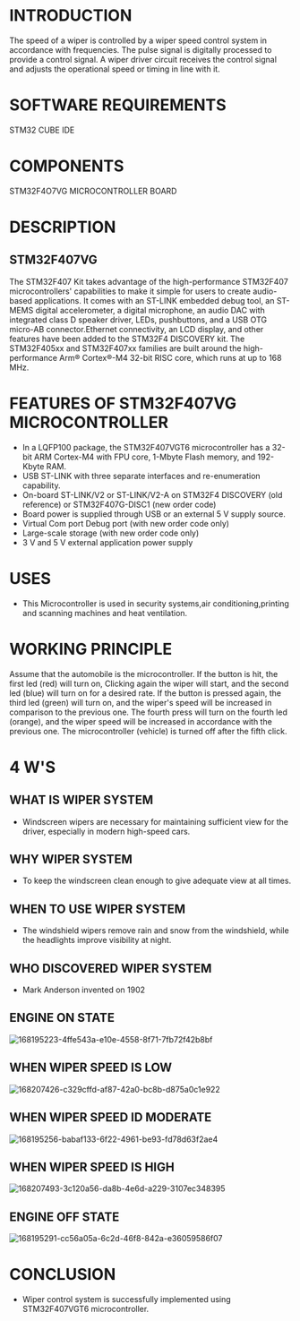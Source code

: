 # INTRODUCTION
The speed of a wiper is controlled by a wiper speed control system in accordance with frequencies. The pulse signal is digitally processed to provide a control signal. A wiper driver circuit receives the control signal and adjusts the operational speed or timing in line with it.
# SOFTWARE REQUIREMENTS
STM32 CUBE IDE
# COMPONENTS
STM32F4O7VG MICROCONTROLLER BOARD
# DESCRIPTION
## STM32F407VG
The STM32F407 Kit takes advantage of the high-performance STM32F407 microcontrollers' capabilities to make it simple for users to create audio-based applications. It comes with an ST-LINK embedded debug tool, an ST-MEMS digital accelerometer, a digital microphone, an audio DAC with integrated class D speaker driver, LEDs, pushbuttons, and a USB OTG micro-AB connector.Ethernet connectivity, an LCD display, and other features have been added to the STM32F4 DISCOVERY kit. The STM32F405xx and STM32F407xx families are built around the high-performance Arm® Cortex®-M4 32-bit RISC core, which runs at up to 168 MHz.
# FEATURES OF STM32F407VG MICROCONTROLLER
* In a LQFP100 package, the STM32F407VGT6 microcontroller has a 32-bit ARM Cortex-M4 with FPU core, 1-Mbyte Flash memory, and 192-Kbyte RAM.
* USB ST-LINK with three separate interfaces and re-enumeration capability.
* On-board ST-LINK/V2 or ST-LINK/V2-A on STM32F4 DISCOVERY (old reference) or STM32F407G-DISC1 (new order code)
* Board power is supplied through USB or an external 5 V supply source.
* Virtual Com port Debug port (with new order code only)
* Large-scale storage (with new order code only)
* 3 V and 5 V external application power supply
# USES
* This Microcontroller is used in security systems,air conditioning,printing and scanning machines and heat ventilation.
# WORKING PRINCIPLE
Assume that the automobile is the microcontroller. If the button is hit, the first led (red) will turn on, Clicking again  the wiper will start, and the second led (blue) will turn on for a desired rate. If the button is pressed again, the third led (green) will turn on, and the wiper's speed will be increased in comparison to the previous one. The fourth press will turn on the fourth led (orange), and the wiper speed will be increased in accordance with the previous one. The microcontroller (vehicle) is turned off after the fifth click.
# 4 W'S
## WHAT IS WIPER SYSTEM
* Windscreen wipers are necessary for maintaining sufficient view for the driver, especially in modern high-speed cars.
## WHY WIPER SYSTEM
* To keep the windscreen clean enough to give adequate view at all times.
## WHEN TO USE WIPER SYSTEM
* The windshield wipers remove rain and snow from the windshield, while the headlights improve visibility at night.
## WHO DISCOVERED WIPER SYSTEM
* Mark Anderson invented on 1902

## ENGINE ON STATE

![168195223-4ffe543a-e10e-4558-8f71-7fb72f42b8bf](https://user-images.githubusercontent.com/68016355/168423148-5cd23165-a316-4ccb-9643-e8c1184bb76a.png)

## WHEN WIPER SPEED IS LOW
![168207426-c329cffd-af87-42a0-bc8b-d875a0c1e922](https://user-images.githubusercontent.com/68016355/168423216-8e3e3bc6-7434-4a49-859f-02740e74d574.png)

## WHEN WIPER SPEED ID MODERATE

![168195256-babaf133-6f22-4961-be93-fd78d63f2ae4](https://user-images.githubusercontent.com/68016355/168423266-50a27d7b-cfee-4fae-a89d-3ccdb7cd04b1.png)

## WHEN WIPER SPEED IS HIGH

![168207493-3c120a56-da8b-4e6d-a229-3107ec348395](https://user-images.githubusercontent.com/68016355/168423294-c4e0adb0-be50-42be-ba2f-a013916a0cd0.png)

## ENGINE OFF STATE

![168195291-cc56a05a-6c2d-46f8-842a-e36059586f07](https://user-images.githubusercontent.com/68016355/168423329-d779c1d8-790c-4b3a-9cb1-c7aaedcacea3.png)

# CONCLUSION 
* Wiper control system is successfully implemented using STM32F407VGT6 microcontroller.
